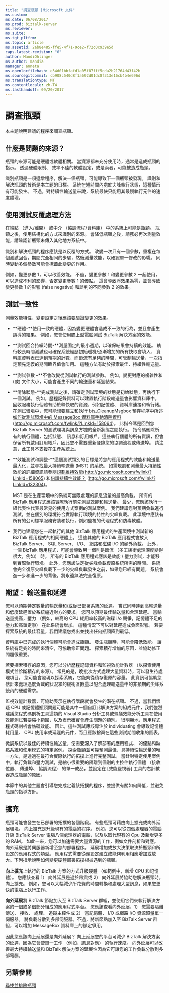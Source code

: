 ```yaml
---
title: "調查瓶頸 |Microsoft 文件"
ms.custom: 
ms.date: 06/08/2017
ms.prod: biztalk-server
ms.reviewer: 
ms.suite: 
ms.tgt_pltfrm: 
ms.topic: article
ms.assetid: 2ab8e485-ffe5-4f71-9ce2-f72c0c939e5d
caps.latest.revision: "6"
author: MandiOhlinger
ms.author: mandia
manager: anneta
ms.openlocfilehash: e34d01bbfafd1a05f87fff5cda2b21764d43f42b
ms.sourcegitcommit: cb908c540d8f1a692d01dc8f313e16cb4b4e696d
ms.translationtype: MT
ms.contentlocale: zh-TW
ms.lasthandoff: 09/20/2017
---
```

# <a name="investigating-bottlenecks"></a>調查瓶頸
本主題說明建議的程序來調查瓶頸。  
  
## <a name="what-is-the-source-of-the-problem"></a>什麼是問題的來源？  
 瓶頸的來源可能是硬體或軟體相關。 當資源都未充分使用時，通常是造成瓶頸的指示。 透過硬體限制、 效率不佳的軟體設定，或是兩者，可能被造成瓶頸。  
  
 識別瓶頸是一項遞增程序，解決一個瓶頸，可能導致下一個瓶頸被發現。 識別和解決瓶頸的技術是本主題的目標。 系統在短時間內處於尖峰執行狀態，這種情形有可能發生。 不過，對持續性輸送量來說，系統最快只能用其最慢執行元件的速度處理。  
  
## <a name="using-an-iterative-approach-to-testing"></a>使用測試反覆處理方法  
 在端點 （進入/離開） 或中介 （協調流程/資料庫） 中的系統上可能是瓶頸。 瓶頸之後，使用結構化的方式來識別的來源。 會降低瓶頸之後，請務必再次測量效能，請確認新瓶頸未傳入其他地方系統中。  
  
 識別和解決瓶頸的程序應該是以反覆的方式。 改變一次只有一個參數，重複在每個測試回合，期間完全相同的步驟，然後測量效能，以確認單一修改的影響。 同時變動多個參數可能會掩蓋此變更的作用。  
  
 例如，變更參數 1，可以改善效能。 不過，變更參數 1 和變更參數 2 一起使用，可以造成不利的影響，否定變更參數 1 的優點。 這會導致淨效果為零，並會導致變更參數 1 的影響 (false negative) 和誤判的不同參數 2 的效果。  
  
## <a name="testing-consistency"></a>測試一致性  
 測量效能特性，變更設定之後應該要驗證變更的效果。  
  
-   **硬體-**使用一致的硬體，因為變更硬體會造成不一致的行為，並且會產生誤導的結果。 例如，您會使用膝上型電腦測試 BizTalk 解決方案的效能。  
  
-   **測試回合持續時間-**測量固定的最小週期，以確保結果會持續的效能。 執行較長時間測試也可確保系統經歷初始暖機/逐漸增加的所有快取會填入、 資料庫資料表已達到預期的計數，而節流有足夠的時間，可管制輸送量，一次指定預先定義的期間臨界值會叫用。 這種方法有助於探索最佳、持續性輸送量。  
  
-   **測試參數 –**不會改變從測試執行的測試參數。 例如，變更對應的複雜性和 (或) 文件大小，可能會產生不同的輸送量和延遲結果。  
  
-   **清除狀態-**完成測試之後，請確定測試環境的狀態是初始狀態，再執行下一個測試。 例如，歷程記錄資料可以建置執行階段輸送量會影響資料庫中。 回收服務執行個體有助於釋快取的資源，例如記憶體、 資料庫連接和執行緒。 在測試環境中，您可能想要建立和執行 bts_CleanupMsgbox 預存程序中所述[如何從測試環境中的 MessageBox 資料庫手動清除資料](http://go.microsoft.com/fwlink/?LinkId=158064)(http://go.microsoft.com/fwlink/?LinkId=158064)。 此指令碼是回到您 BizTalk Server 的測試環境與訊息方塊的全新狀態之間執行。 指令碼刪除所有的執行個體，包括狀態、 訊息和訂用帳戶，這些執行個體的所有資訊，但會保留所有啟用訂用帳戶，因此您不需要重新登錄您的協調流程或傳送埠。 請注意，此工具不支援在生產系統上。  
  
-   **效能測試和調整-**這個測試類別的目標是將您的應用程式的效能和輸送量最大化，並尋找最大持續輸送量 (MST) 的系統。  如需規劃和測量最大持續性效能的詳細資訊請參閱[規劃維持效能](http://go.microsoft.com/fwlink/?LinkId=158065)(http://go.microsoft.com/fwlink/?LinkId=158065) 和[何謂持續性效能？](http://go.microsoft.com/fwlink/?LinkId=132304) (http://go.microsoft.com/fwlink/?LinkId=132304)。  
  
     MST 是在生產環境中的系統可無限處理的訊息流量的最高負載。 所有的 BizTalk 應用程式應該實際執行前先測試效能和輸送量。 最少，您應該執行一組代表性代表最常見的使用方式案例的測試案例。 我們建議您對預期負載進行測試，並在個別的環境符合實際執行環境的特性的尖峰負載。 此環境中應該有所有的公司標準服務安裝和執行，例如監視的代理程式和防毒軟體。  
  
-   我們也建議您在一起執行的其他 BizTalk 應用程式的生產環境中測試新的 BizTalk 應用程式的相同硬體上。 這些其他的 BizTalk 應用程式會放入 BizTalk Server、 SQL Server、 I/O、 網路和磁碟 I/O 的額外負載。 此外，一個 BizTalk 應用程式，可能會導致另一個則是節流 （多工緩衝處理深度變得很大，例如） 時。 所有的 BizTalk 應用程式應該是效能 / 壓力測試，才能移到實際執行環境。 此外，您應該決定從尖峰負載復原系統所需的時間。 系統會完全復原尖峰負載下一步的尖峰負載發生之前，如果您已經有問題。 系統會進一步和進一步的背後，將永遠無法完全復原。  
  
## <a name="expectations-throughput-vs-latency"></a>期望： 輸送量和延遲  
 您可以預期特定數量的輸送量和/或從已部署系統的延遲。 嘗試同時達到高輸送量和低度延遲置於系統逼近對方的要求。 您可以預期最佳輸送量和合理延遲。 當輸送量提高，壓力 （例如，較高的 CPU 耗用率較高的磁碟 i/o 競爭，記憶體不足的壓力和高鎖定爭） 在此系統會增加。 這種情況下可以對延遲造成負面影響。 若要探索系統的最佳容量，我們建議您找出並找出任何瓶頸降到最低。  
  
 資料庫中已完成的執行個體可能會造成瓶頸。 發生瓶頸時，可能會降低效能。 讓系統有足夠的時間來清空，可協助修正問題。 探索積存增加的原因，並協助修正問題很重要。  
  
 若要探索積存的原因，您可以分析歷程記錄資料和監視效能計數器 （以探索使用模式並診斷積存的來源）。 常見的是，晚批次方式處理大量資料時，可以發生待處理項目。 您可能會發現以探索系統，它能夠從積存復原的容量。 此資訊可協助您估計來處理過度負載的狀況和的緩衝區數量以配合處理輸送量中的非預期的尖峰系統內的硬體需求。  
  
 監視效能計數器，可協助表示在執行階段就會發生的潛在瓶頸。 不過，當我們懷疑 CPU 或記憶體瓶頸問題可能是其中一個自訂此解決方案的組成元件，我們強烈建議您程式碼剖析工具這類的 Visual Studio 分析工具或螞蟻效能分析工具在使用效能測試若要縮小範圍，以及表示確實會產生問題的類別。 很明顯地，應用程式程式碼剖析會妨礙效能。 因此，這些測試應該專注於 individuating 會導致記憶體耗用量、 CPU 使用率或延遲的元件，而且應該捨棄在這些測試期間收集的圖表。  
  
 微調系統以最佳的持續性輸送量，便需要深入了解部署的應用程式、 的優點和缺點系統和使用模式的特定案例。 探索瓶頸並可靠預測最佳、具持續性輸送量的唯一方法，是透過在最符合實際執行的拓撲上進行完整測試。 當針對特定使用案例中，執行負載和壓力測試，是縮小很重要的隔離到個別的主控件執行個體 （接收位置、 傳送埠、 協調流程） 的單一成品，並設定在 [效能監視器] 工具的右計數器造成瓶頸的原因。  
  
 本節中的其他主題會引導您完成定義該拓撲的程序，並提供有關如何降低，並避免瓶頸的指導方針。  
  
## <a name="scaling"></a>擴充  
 瓶頸可能會發生在已部署的拓撲的各個階段。 有些瓶頸可藉由向上擴充或向外延展環境。 向上擴充是升級現有的電腦的程序。 例如，您可以從四個處理器的電腦升級 BizTalk Server 電腦八個處理器的電腦，以及以取代現有的 Cpu 及新增更多的 RAM。 如此一來，您可以加速需要大量資源的工作，例如文件剖析和對應。 向外延展是將伺服器新增至您的部署程序。 延展增加或放大決策取決於瓶頸和所設定的應用程式的類型。 應用程式需要從頭設定建立成能夠利用相應增加或放大。下列指示說明如何變更硬體部署拓撲根據遇到的瓶頸。  
  
 **向上擴充**上執行的 BizTalk 方案的方式升級硬體 （如範例中，新增 CPU 和記憶體）。 您應該查看 1） 向外延展是過於昂貴或 2） 向外延展將協助您解決瓶頸時，向上擴充。 例如，您可以大幅減少所花費的時間轉換和處理大型訊息，如果您更快的電腦上執行工作。  
  
 **向外延展**將 BizTalk 節點加入至 BizTalk Server 群組，並使用它們來執行解決方案的一個或多個部分組成的應用程式平台。 您應該查看向外延展，1） 您需要隔離傳送、 接收、 處理、 追蹤主控件或 2） 當記憶體、 I/O 或網路 I/O 資源超量單一伺服器。 將負載分散到多部伺服器。不過，將新節點加入至 BizTalk Server 群組，可以增加 MessageBox 資料庫上的鎖定爭用。  
  
 因此您應該向上延展還是向外延展？ 向上延展您的平台可減少 BizTalk 解決方案的延遲，因為它會使單一工作 （例如，訊息對應） 的執行速度。 向外延展可以改善最大持續輸送量和 BizTalk 解決方案的延展性因為它可讓您的工作負載分散到多部電腦。  
  
## <a name="see-also"></a>另請參閱  
 [尋找並排除瓶頸](../technical-guides/finding-and-eliminating-bottlenecks.md)